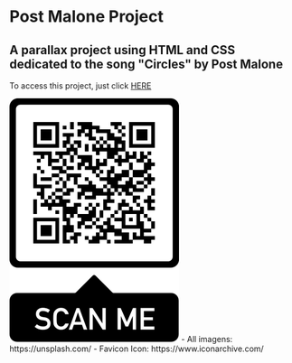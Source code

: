 # Post Malone Project
## A parallax project using HTML and CSS dedicated to the song "Circles" by Post Malone

To access this project, just click 
<a href="https://tarcisiopatricio.github.io/post-malone-project/" target="_blank">HERE</a>

<img src="images/frame.png" alt="QRCODE">
- All imagens: https://unsplash.com/
- Favicon Icon: https://www.iconarchive.com/
  
